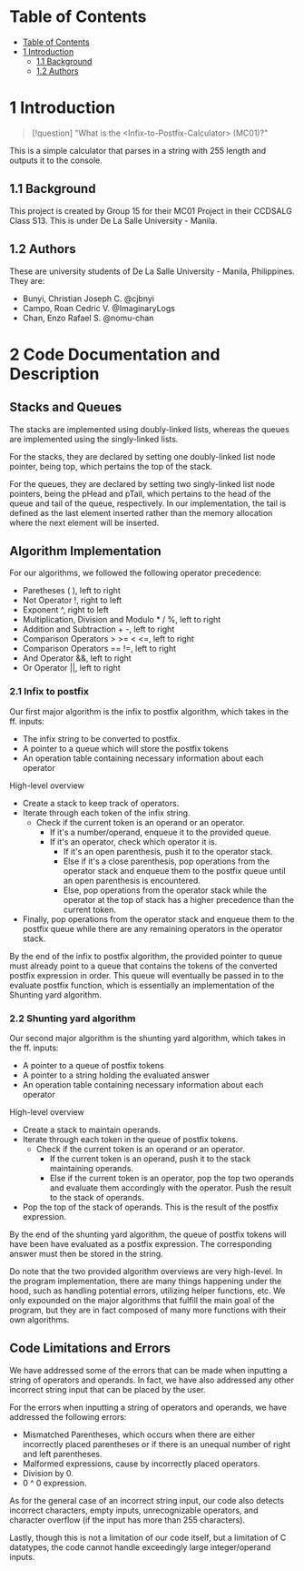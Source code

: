 # Table of Contents
- [Table of Contents](#table-of-contents)
- [1 Introduction](#1-introduction)
  - [1.1 Background](#11-background)
  - [1.2 Authors](#12-authors)

# 1 Introduction

>[!question]
> "What is the \<Infix-to-Postfix-Calculator\> (MC01)?"

This is a simple calculator that parses in a string with 255 length and outputs it to the console.

## 1.1 Background
This project is created by Group 15 for their MC01 Project in their CCDSALG Class S13. This is under De La Salle University - Manila.

## 1.2 Authors
These are university students of De La Salle University - Manila, Philippines. They are:
- Bunyi, Christian Joseph C. @cjbnyi
- Campo, Roan Cedric V. @ImaginaryLogs
- Chan, Enzo Rafael S. @nomu-chan


# 2 Code Documentation and Description

## Stacks and Queues
The stacks are implemented using doubly-linked lists, whereas the queues are implemented using the singly-linked lists.

For the stacks, they are declared by setting one doubly-linked list node pointer, being top, which pertains the top of the stack.

For the queues, they are declared by setting two singly-linked list node pointers, being the pHead and pTail, which pertains to the head of the queue and tail of the queue, respectively. In our implementation, the tail is defined as the last element inserted rather than the memory allocation where the next element will be inserted. 

## Algorithm Implementation
For our algorithms, we followed the following operator precedence:
- Paretheses ( ), left to right
- Not Operator !, right to left
- Exponent ^, right to left
- Multiplication, Division and Modulo * / %, left to right
- Addition and Subtraction + -, left to right
- Comparison Operators > >= < <=, left to right
- Comparison Operators == !=, left to right
- And Operator &&, left to right
- Or Operator ||, left to right

### 2.1 Infix to postfix
Our first major algorithm is the infix to postfix algorithm, which takes in the ff. inputs:
- The infix string to be converted to postfix.
- A pointer to a queue which will store the postfix tokens
- An operation table containing necessary information about each operator

High-level overview
- Create a stack to keep track of operators.
- Iterate through each token of the infix string.
  - Check if the current token is an operand or an operator.
    - If it's a number/operand, enqueue it to the provided queue.
    - If it's an operator, check which operator it is.
      - If it's an open parenthesis, push it to the operator stack.
      - Else if it's a close parenthesis, pop operations from the operator stack and enqueue them to the postfix queue until an open parenthesis is encountered.
      - Else, pop operations from the operator stack while the operator at the top of stack has a higher precedence than the current token.
- Finally, pop operations from the operator stack and enqueue them to the postfix queue while there are any remaining operators in the operator stack.

By the end of the infix to postfix algorithm, the provided pointer to queue must already point to a queue that contains the tokens of the converted postfix expression in order. This queue will eventually be passed in to the evaluate postfix function, which is essentially an implementation of the Shunting yard algorithm.

### 2.2 Shunting yard algorithm
Our second major algorithm is the shunting yard algorithm, which takes in the ff. inputs:
- A pointer to a queue of postfix tokens
- A pointer to a string holding the evaluated answer
- An operation table containing necessary information about each operator

High-level overview
- Create a stack to maintain operands.
- Iterate through each token in the queue of postfix tokens.
  - Check if the current token is an operand or an operator.
    - If the current token is an operand, push it to the stack maintaining operands.
    - Else if the current token is an operator, pop the top two operands and evaluate them accordingly with the operator. Push the result to the stack of operands.
- Pop the top of the stack of operands. This is the result of the postfix expression.

By the end of the shunting yard algorithm, the queue of postfix tokens will have been have evaluated as a postfix expression. The corresponding answer must then be stored in the string.

Do note that the two provided algorithm overviews are very high-level. In the program implementation, there are many things happening under the hood, such as handling potential errors, utilizing helper functions, etc. We only expounded on the major algorithms that fulfill the main goal of the program, but they are in fact composed of many more functions with their own algorithms.

## Code Limitations and Errors
We have addressed some of the errors that can be made when inputting a string of operators and operands. In fact, we have also addressed any other incorrect string input that can be placed by the user. 

For the errors when inputting a string of operators and operands, we have addressed the following errors:
- Mismatched Parentheses, which occurs when there are either incorrectly placed parentheses or if there is an unequal number of right and left parentheses.
- Malformed expressions, cause by incorrectly placed operators.
- Division by 0.
- 0 ^ 0 expression.

As for the general case of an incorrect string input, our code also detects incorrect characters, empty inputs, unrecognizable operators, and character overflow (if the input has more than 255 characters).

Lastly, though this is not a limitation of our code itself, but a limitation of C datatypes, the code cannot handle exceedingly large integer/operand inputs.

